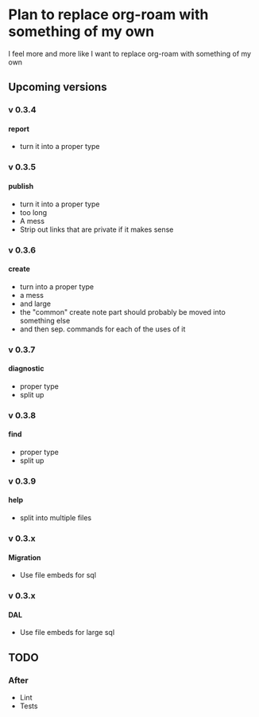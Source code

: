 # Plan to replace org-roam with something of my own
I feel more and more like I want to replace org-roam with something of my own

## Upcoming versions
### v 0.3.4
#### report
- turn it into a proper type
### v 0.3.5
#### publish
- turn it into a proper type
- too long
- A mess
- Strip out links that are private if it makes sense
### v 0.3.6
#### create
- turn into a proper type
- a mess
- and large
- the "common" create note part should probably be moved into something else
- and then sep. commands for each of the uses of it
### v 0.3.7
#### diagnostic
- proper type
- split up
### v 0.3.8
#### find
- proper type
- split up
### v 0.3.9
#### help
- split into multiple files
### v 0.3.x
#### Migration
- Use file embeds for sql
### v 0.3.x
#### DAL
- Use file embeds for large sql


## TODO
### After
- Lint
- Tests

